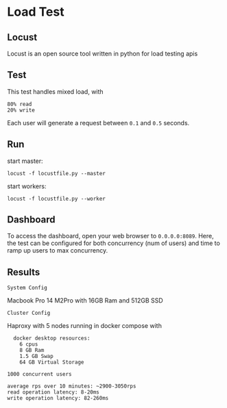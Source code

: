 # Load Test


## Locust

Locust is an open source tool written in python for load testing apis


## Test

This test handles mixed load, with
```
80% read
20% write
```

Each user will generate a request between `0.1` and `0.5` seconds. 


## Run

start master:
```
locust -f locustfile.py --master
```

start workers:
```
locust -f locustfile.py --worker
```


## Dashboard

To access the dashboard, open your web browser to `0.0.0.0:8089`. Here, the test can be configured for both concurrency (num of users) and time to ramp up users to max concurrency.


## Results

`System Config`

  Macbook Pro 14 M2Pro with 16GB Ram and 512GB SSD

`Cluster Config`

  Haproxy with 5 nodes running in docker compose with
  ```
    docker desktop resources:
      6 cpus 
      8 GB Ram
      1.5 GB Swap
      64 GB Virtual Storage
  ```

`1000 concurrent users`
```
average rps over 10 minutes: ~2900-3050rps
read operation latency: 8-20ms
write operation latency: 82-260ms
```